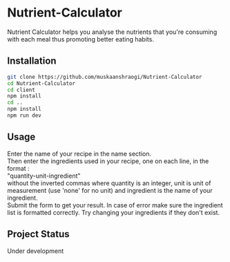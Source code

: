 # Nutrient-Calculator
Nutrient Calculator helps you analyse the nutrients that you're consuming with each meal thus promoting better eating habits.  

## Installation  
```bash  
git clone https://github.com/muskaanshraogi/Nutrient-Calculator  
cd Nutrient-Calculator  
cd client  
npm install  
cd ..  
npm install  
npm run dev  
```
  
## Usage
Enter the name of your recipe in the name section.  
Then enter the ingredients used in your recipe, one on each line, in the format :  
"quantity-unit-ingredient"  
without the inverted commas where quantity is an integer, unit is unit of measurement (use 'none' for no unit) and ingredient is the name of your ingredient.  
Submit the form to get your result.
In case of error make sure the ingredient list is formatted correctly. Try changing your ingredients if they don't exist.  

## Project Status  
Under development
